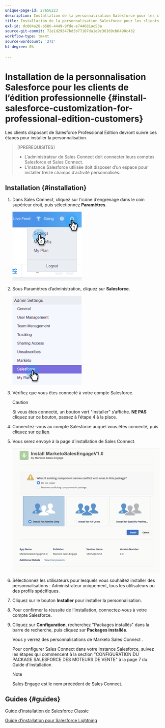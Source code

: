 ```yaml
---
unique-page-id: 27656223
description: Installation de la personnalisation Salesforce pour les clients de l’édition professionnelle - Documents Marketo - Documentation du produit
title: Installation de la personnalisation Salesforce pour les clients de l’édition professionnelle
exl-id: dc004a28-b580-4449-9fde-e744681ac53a
source-git-commit: 72e1d29347bd5b77107da1e9c30169cb6490c432
workflow-type: tm+mt
source-wordcount: '272'
ht-degree: 0%

---
```


# Installation de la personnalisation Salesforce pour les clients de l’édition professionnelle {#install-salesforce-customization-for-professional-edition-customers}

Les clients disposant de Salesforce Professional Edition devront suivre ces étapes pour installer la personnalisation.

>[!PREREQUISITES]
>
>* L’administrateur de Sales Connect doit connecter leurs comptes Salesforce et Sales Connect.
>* L’instance Salesforce utilisée doit disposer d’un espace pour installer treize champs d’activité personnalisés.


## Installation {#installation}

1. Dans Sales Connect, cliquez sur l’icône d’engrenage dans le coin supérieur droit, puis sélectionnez **Paramètres**.

   ![](assets/one-4.png)

1. Sous Paramètres d’administration, cliquez sur **Salesforce**.

   ![](assets/two-4.png)

1. Vérifiez que vous êtes connecté à votre compte Salesforce.

   >[!CAUTION]
   >
   >Si vous êtes connecté, un bouton vert &quot;Installer&quot; s’affiche. **NE PAS** cliquez sur ce bouton, passez à l’étape 4 à la place.

1. Connectez-vous au compte Salesforce auquel vous êtes connecté, puis cliquez sur [ce lien](https://login.salesforce.com/packaging/installPackage.apexp?p0=04t0b000001oWEZ).
1. Vous serez envoyé à la page d’installation de Sales Connect.

   ![](assets/install-package.png)

1. Sélectionnez les utilisateurs pour lesquels vous souhaitez installer des personnalisations : Administrateur uniquement, tous les utilisateurs ou des profils spécifiques.
1. Cliquez sur le bouton **Installer** pour installer la personnalisation.
1. Pour confirmer la réussite de l’installation, connectez-vous à votre compte Salesforce.
1. Cliquez sur **Configuration**, recherchez &quot;Packages installés&quot; dans la barre de recherche, puis cliquez sur **Packages installés**.

   Vous y verrez des personnalisations de Marketo Sales Connect .

   Pour configurer Sales Connect dans votre instance Salesforce, suivez les étapes qui commencent à la section &quot;CONFIGURATION DU PACKAGE SALESFORCE DES MOTEURS DE VENTE&quot; à la page 7 du Guide d&#39;installation.

   >[!NOTE]
   >
   >Sales Engage est le nom précédent de Sales Connect.

## Guides {#guides}

[Guide d’installation de Salesforce Classic](https://s3.amazonaws.com/tout-user-store/salesforce/assets/Marketo+Sales+Engage+For+Salesforce_+Installation+and+Success+Guide.pdf)

[Guide d’installation pour Salesforce Lightning](https://s3.amazonaws.com/tout-user-store/salesforce/assets/SF+Guide+for+Lightning.pdf)
